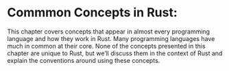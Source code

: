 # Commmon Concepts in Rust:

This chapter covers concepts that appear in
almost every programming language and
how they work in Rust. Many programming
languages have much in common at their core.
None of the concepts presented in this chapter are
unique to Rust, but we’ll discuss them in the context
of Rust and explain the conventions around using
these concepts.